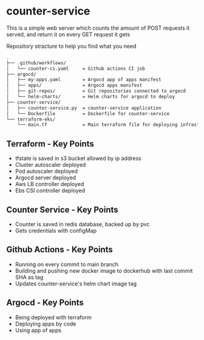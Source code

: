 # counter-service
This is a simple web server which counts the amount of POST requests it served, and return it on every GET request it gets


Repository stracture to help you find what you need
```bash
.
├── .github/workflows/
│   └── counter-ci.yaml     = Github actions CI job    
├── argocd/
│   ├── my-apps.yaml        = Argocd app of apps manifest
│   ├── apps/               = Argocd apps manifest
│   ├── git-repos/          = Git repositories connected to argocd 
│   └── helm-charts/        = Helm charts for argocd to deploy
├── counter-service/
│   ├── counter-service.py  = counter-service application
│   └── Dockerfile          = Dockerfile for counter-service
└── terraform-eks/
    └── main.tf             = Main terraform file for deploying infrastructure
```
## Terraform - Key Points
- tfstate is saved in s3 bucket allowed by ip address
- Cluster autoscaler deployed
- Pod autoscaler deployed
- Argocd server deployed
- Aws LB controller deployed
- Ebs CSI controller deployed

## Counter Service - Key Points
- Counter is saved in redis database, backed up by pvc
- Gets credentials with configMap

## Github Actions - Key Points
- Running on every commit to main branch
- Building and pushing new docker image to dockerhub with last commit SHA as tag
- Updates counter-service's helm chart image tag 

## Argocd - Key Points
- Being deployed with terraform
- Deploying apps by code
- Using app of apps
